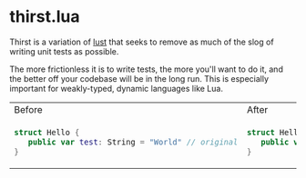 # thirst.lua
Thirst is a variation of [lust](https://github.com/bjornbytes/lust/) that seeks to
remove as much of the slog of writing unit tests as possible.

The more frictionless it is to write tests, the more you'll want to do it, and the
better off your codebase will be in the long run. This is especially important for
weakly-typed, dynamic languages like Lua.


<table>
<tr>
<td> Before </td> <td> After </td>
</tr>
<tr>
<td>

```swift
struct Hello {
   public var test: String = "World" // original
}
```

</td>
<td>

```swift
struct Hello {
   public var test: String = "Universe" // changed
}
```
</td>
</tr>
</table>

